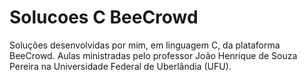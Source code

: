 # Solucoes C BeeCrowd
 Soluções desenvolvidas por mim, em linguagem C, da plataforma BeeCrowd. Aulas ministradas pelo professor João Henrique de Souza Pereira na Universidade Federal de Uberlândia (UFU).

